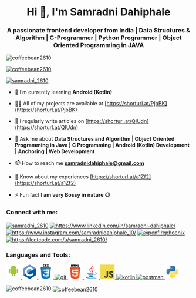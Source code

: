 <h1 align="center">Hi 👋, I'm Samradni Dahiphale</h1>
<h3 align="center">A passionate frontend developer from India | Data Structures & Algorithm | C-Programmer | Python Programmer | Object Oriented Programming in JAVA </h3>

<p align="left"> <img src="https://komarev.com/ghpvc/?username=coffeebean2610&label=Profile%20views&color=0e75b6&style=flat" alt="coffeebean2610" /> </p>

<p align="left"> <a href="https://github.com/ryo-ma/github-profile-trophy"><img src="https://github-profile-trophy.vercel.app/?username=coffeebean2610" alt="coffeebean2610" /></a> </p>

<p align="left"> <a href="https://twitter.com/samradni_2610" target="blank"><img src="https://img.shields.io/twitter/follow/samradni_2610?logo=twitter&style=for-the-badge" alt="samradni_2610" /></a> </p>

- 🌱 I’m currently learning **Android (Kotlin)**

- 👨‍💻 All of my projects are available at [https://shorturl.at/PjbBK](https://shorturl.at/PjbBK)

- 📝 I regularly write articles on [https://shorturl.at/QIUdn](https://shorturl.at/QIUdn)

- 💬 Ask me about **Data Structures and Algorithm | Object Oriented Programming in Java | C Programming | Android (Kotlin) Development | Anchoring | Web Development**

- 📫 How to reach me **samradnidahiphale@gmail.com**

- 📄 Know about my experiences [https://shorturl.at/a1Zf2](https://shorturl.at/a1Zf2)

- ⚡ Fun fact **I am very Bossy in nature 😉**


<h3 align="left">Connect with me:</h3>
<p align="left">
<a href="https://twitter.com/samradni_2610" target="blank"><img align="center" src="https://raw.githubusercontent.com/rahuldkjain/github-profile-readme-generator/master/src/images/icons/Social/twitter.svg" alt="samradni_2610" height="30" width="40" /></a>
<a href="https://linkedin.com/in/https://www.linkedin.com/in/samradni-dahiphale/" target="blank"><img align="center" src="https://raw.githubusercontent.com/rahuldkjain/github-profile-readme-generator/master/src/images/icons/Social/linked-in-alt.svg" alt="https://www.linkedin.com/in/samradni-dahiphale/" height="30" width="40" /></a>
<a href="https://instagram.com/https://www.instagram.com/samradnidahiphale_10/" target="blank"><img align="center" src="https://raw.githubusercontent.com/rahuldkjain/github-profile-readme-generator/master/src/images/icons/Social/instagram.svg" alt="https://www.instagram.com/samradnidahiphale_10/" height="30" width="40" /></a>
<a href="https://medium.com/@penfirephoenix" target="blank"><img align="center" src="https://raw.githubusercontent.com/rahuldkjain/github-profile-readme-generator/master/src/images/icons/Social/medium.svg" alt="@penfirephoenix" height="30" width="40" /></a>
<a href="https://www.leetcode.com/https://leetcode.com/u/samradni_2610/" target="blank"><img align="center" src="https://raw.githubusercontent.com/rahuldkjain/github-profile-readme-generator/master/src/images/icons/Social/leet-code.svg" alt="https://leetcode.com/u/samradni_2610/" height="30" width="40" /></a>
</p>

<h3 align="left">Languages and Tools:</h3>
<p align="left"> <a href="https://developer.android.com" target="_blank" rel="noreferrer"> <img src="https://raw.githubusercontent.com/devicons/devicon/master/icons/android/android-original-wordmark.svg" alt="android" width="40" height="40"/> </a> <a href="https://www.cprogramming.com/" target="_blank" rel="noreferrer"> <img src="https://raw.githubusercontent.com/devicons/devicon/master/icons/c/c-original.svg" alt="c" width="40" height="40"/> </a> <a href="https://www.w3schools.com/css/" target="_blank" rel="noreferrer"> <img src="https://raw.githubusercontent.com/devicons/devicon/master/icons/css3/css3-original-wordmark.svg" alt="css3" width="40" height="40"/> </a> <a href="https://git-scm.com/" target="_blank" rel="noreferrer"> <img src="https://www.vectorlogo.zone/logos/git-scm/git-scm-icon.svg" alt="git" width="40" height="40"/> </a> <a href="https://www.w3.org/html/" target="_blank" rel="noreferrer"> <img src="https://raw.githubusercontent.com/devicons/devicon/master/icons/html5/html5-original-wordmark.svg" alt="html5" width="40" height="40"/> </a> <a href="https://www.java.com" target="_blank" rel="noreferrer"> <img src="https://raw.githubusercontent.com/devicons/devicon/master/icons/java/java-original.svg" alt="java" width="40" height="40"/> </a> <a href="https://developer.mozilla.org/en-US/docs/Web/JavaScript" target="_blank" rel="noreferrer"> <img src="https://raw.githubusercontent.com/devicons/devicon/master/icons/javascript/javascript-original.svg" alt="javascript" width="40" height="40"/> </a> <a href="https://kotlinlang.org" target="_blank" rel="noreferrer"> <img src="https://www.vectorlogo.zone/logos/kotlinlang/kotlinlang-icon.svg" alt="kotlin" width="40" height="40"/> </a> <a href="https://postman.com" target="_blank" rel="noreferrer"> <img src="https://www.vectorlogo.zone/logos/getpostman/getpostman-icon.svg" alt="postman" width="40" height="40"/> </a> <a href="https://www.python.org" target="_blank" rel="noreferrer"> <img src="https://raw.githubusercontent.com/devicons/devicon/master/icons/python/python-original.svg" alt="python" width="40" height="40"/> </a> </p>

<p><img align="left" src="https://github-readme-stats.vercel.app/api/top-langs?username=coffeebean2610&show_icons=true&locale=en&layout=compact" alt="coffeebean2610" /></p>

<p>&nbsp;<img align="center" src="https://github-readme-stats.vercel.app/api?username=coffeebean2610&show_icons=true&locale=en" alt="coffeebean2610" /></p>
